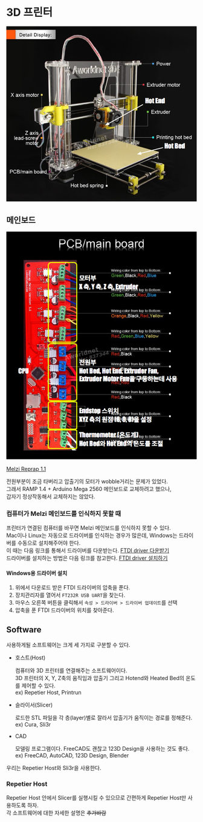 # 3D 프린터
![3D 프린터 설명](/3D_Printer/Cloud_3D_Printer_Details.png)

## 메인보드
![Melzi Reprap 메인보드](/3D_Printer/Cloud_3D_Printer_Motherboard.png)

[Melzi Reprap 1.1](http://reprap.org/wiki/Melzi)  

전원부분이 조금 타버리고 압출기의 모터가 wobble거리는 문제가 있었다.  
그래서 RAMP 1.4 + Arduino Mega 2560 메인보드로 교체하려고 했으나,  
갑자기 정상작동해서 교체하지는 않았다.

### 컴퓨터가 Melzi 메인보드를 인식하지 못할 때
프린터가 연결된 컴퓨터를 바꾸면 Melzi 메인보드를 인식하지 못할 수 있다.  
Mac이나 Linux는 자동으로 드라이버를 인식하는 경우가 많은데, Windows는 드라이버를 수동으로 설치해주어야 한다.  
이 때는 다음 링크를 통해서 드라이버를 다운받는다. [FTDI driver 다운받기](http://www.ftdichip.com/Drivers/VCP.htm)  
드라이버를 설치하는 방법은 다음 링크를 참고한다. [FTDI driver 설치하기](http://forums.reprap.org/read.php?1,417199,418768#msg-418768)

#### Windows용 드라이버 설치

1. 위에서 다운로드 받은 FTDI 드라이버의 압축을 푼다.
2. 장치관리자를 열어서 `FT232R USB UART`을 찾는다.
3. 마우스 오른쪽 버튼을 클릭해서 `속성 > 드라이버 > 드라이버 업데이트`를 선택
4. 압축을 푼 FTDI 드라이버의 위치를 찾아준다.

## Software

사용하게될 소프트웨어는 크게 세 가지로 구분할 수 있다.  

 - 호스트(Host)  

   컴퓨터와 3D 프린터를 연결해주는 소프트웨어이다.  
   3D 프린터의 X, Y, Z축의 움직임과 압출기 그리고 Hotend와 Heated Bed의 온도를 제어할 수 있다.  
   ex) Repetier Host, Printrun
 
 - 슬라이서(Slicer)  
   
   로드한 STL 파일을 각 층(layer)별로 잘라서 압출기가 움직이는 경로를 정해준다.  
   ex) Cura, Sli3r
 
 - CAD  
   
   모델링 프로그램이다. FreeCAD도 괜찮고 123D Design을 사용하는 것도 좋다.  
   ex) FreeCAD, AutoCAD, 123D Design, Blender

우리는 Repetier Host와 Sli3r을 사용한다.

### Repetier Host

Repetier Host 안에서 Slicer를 실행시킬 수 있으므로 간편하게 Repetier Host만 사용하도록 하자.  
각 소프트웨어에 대한 자세한 설명은 ~~추가바람~~
